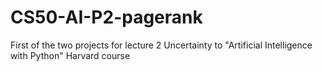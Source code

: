 # CS50-AI-P2-pagerank
First of the two projects for lecture 2 Uncertainty to "Artificial Intelligence with Python" Harvard course 